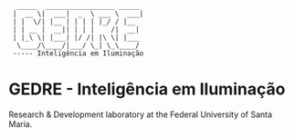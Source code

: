       _____  _________________ _____ 
     |  __ \|  ___|  _  \ ___ \  ___|
     | |  \/| |__ | | | | |_/ / |__  
     | | __ |  __|| | | |    /|  __| 
     | |_\ \| |___| |/ /| |\ \| |___ 
      \____/\____/|___/ \_| \_\____/ 
     ----- Inteligência em Iluminação                         
     
# GEDRE - Inteligência em Iluminação 

Research & Development laboratory at the Federal University of Santa Maria. 
